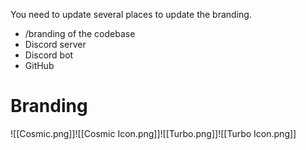 You need to update several places to update the branding.
* /branding of the codebase
* Discord server
* Discord bot
* GitHub
# Branding
![[Cosmic.png]]![[Cosmic Icon.png]]![[Turbo.png]]![[Turbo Icon.png]]